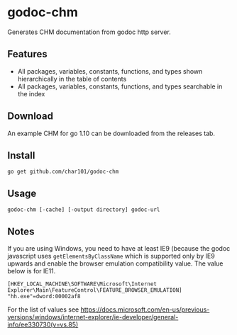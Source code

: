 # godoc-chm

Generates CHM documentation from godoc http server.

## Features

* All packages, variables, constants, functions, and types shown hierarchically in
  the table of contents
* All packages, variables, constants, functions, and types searchable in the index

## Download

An example CHM for go 1.10 can be downloaded from the releases tab.

## Install

```
go get github.com/char101/godoc-chm
```

## Usage

```
godoc-chm [-cache] [-output directory] godoc-url
```

## Notes

If you are using Windows, you need to have at least IE9 (because the godoc
javascript uses `getElementsByClassName` which is supported only by IE9 upwards
and enable the browser emulation compatibility value. The value below is for
IE11.

```
[HKEY_LOCAL_MACHINE\SOFTWARE\Microsoft\Internet Explorer\Main\FeatureControl\FEATURE_BROWSER_EMULATION]
"hh.exe"=dword:00002af8
```

For the list of values see https://docs.microsoft.com/en-us/previous-versions/windows/internet-explorer/ie-developer/general-info/ee330730(v=vs.85)
